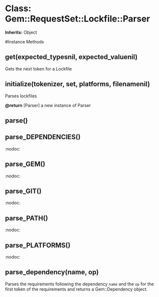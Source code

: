 # Class: Gem::RequestSet::Lockfile::Parser
**Inherits:** Object
    




#Instance Methods
## get(expected_typesnil, expected_valuenil) [](#method-i-get)
Gets the next token for a Lockfile

## initialize(tokenizer, set, platforms, filenamenil) [](#method-i-initialize)
Parses lockfiles

**@return** [Parser] a new instance of Parser

## parse() [](#method-i-parse)

## parse_DEPENDENCIES() [](#method-i-parse_DEPENDENCIES)
:nodoc:

## parse_GEM() [](#method-i-parse_GEM)
:nodoc:

## parse_GIT() [](#method-i-parse_GIT)
:nodoc:

## parse_PATH() [](#method-i-parse_PATH)
:nodoc:

## parse_PLATFORMS() [](#method-i-parse_PLATFORMS)
:nodoc:

## parse_dependency(name, op) [](#method-i-parse_dependency)
Parses the requirements following the dependency `name` and the `op` for the
first token of the requirements and returns a Gem::Dependency object.

